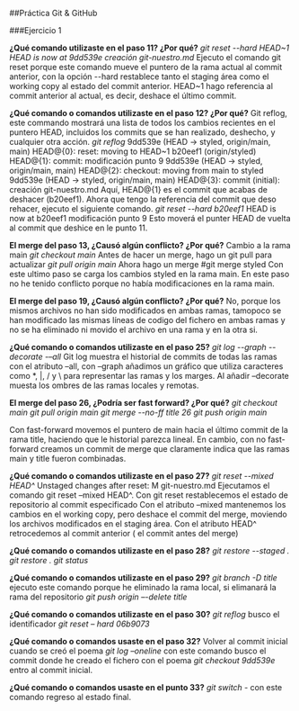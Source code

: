 ##Práctica Git & GitHub

###Ejercicio 1

**¿Qué comando utilizaste en el paso 11? ¿Por qué?**
_git reset --hard HEAD~1_
_HEAD is now at 9dd539e creación git-nuestro.md_
Ejecuto el comando git reset porque este comando mueve el puntero de la rama actual al commit anterior, con la opción --hard
restablece tanto el staging área como el working copy al estado del commit anterior. HEAD~1 hago referencia al commit
anterior al actual, es decir, deshace el último commit.

**¿Qué comando o comandos utilizaste en el paso 12? ¿Por qué?**
Git reflog, este commando mostrará una lista de todos los cambios recientes en el puntero HEAD, incluidos
los commits que se han realizado, deshecho, y cualquier otra acción.
_git reflog_
9dd539e (HEAD -> styled, origin/main, main) HEAD@{0}: reset: moving to HEAD~1
b20eef1 (origin/styled) HEAD@{1}: commit: modificación punto 9
9dd539e (HEAD -> styled, origin/main, main) HEAD@{2}: checkout: moving from main to styled
9dd539e (HEAD -> styled, origin/main, main) HEAD@{3}: commit (initial): creación git-nuestro.md
Aquí, HEAD@{1} es el commit que acabas de deshacer (b20eef1).
Ahora que tengo la referencia del commit que deso rehacer, ejecuto el siguiente comando.
_git reset --hard b20eef1_
HEAD is now at b20eef1 modificación punto 9
Esto moverá el punter HEAD de vuelta al commit que deshice en le punto 11.

**El merge del paso 13, ¿Causó algún conflicto? ¿Por qué?**
Cambio a la rama main
_git checkout main_
Antes de hacer un merge, hago un git pull para actualizar
_git pull origin main_
Ahora hago un merge
#git merge styled
Con este ultimo paso se carga los cambios styled en la rama main.
En este paso no he tenido conflicto porque no había modificaciones en la rama main.

**El merge del paso 19, ¿Causó algún conflicto? ¿Por qué?**
No, porque los mismos archivos no han sido modificados en ambas ramas, tamopoco se han modificado las mismas
líneas de codigo del fichero en ambas ramas y no se ha eliminado ni movido el archivo en una rama y en la otra si.

**¿Qué comando o comandos utilizaste en el paso 25?**
_git log --graph --decorate -–all_
Git log muestra el historial de commits de todas las ramas con el atributo –all,
con –graph añadimos un gráfico que utiliza caracteres como \*, |, / y \ para representar
las ramas y los marges. Al añadir –decorate muesta los ombres de las ramas locales y remotas.

**El merge del paso 26, ¿Podría ser fast forward? ¿Por qué?**
_git checkout main_
_git pull origin main_
_git merge --no-ff title 26_
_git push origin main_

Con fast-forward movemos el puntero de main hacia el último commit de la rama title, haciendo que le historial parezca lineal.
En cambio, con no fast-forward creamos un commit de merge que claramente indica que las ramas main y title fueron combinadas.

**¿Qué comando o comandos utilizaste en el paso 27?**
_git reset --mixed HEAD^_
Unstaged changes after reset:
M git-nuestro.md
Ejecutamos el comando git reset –mixed HEAD^.
Con git reset restablecemos el estado de repositorio al commit especificado
Con el atributo –mixed mantenemos los cambios en el working copy, pero deshace el commit del merge, moviendo los archivos modificados en el staging área.
Con el atributo HEAD^ retrocedemos al commit anterior ( el commit antes del merge)

**¿Qué comando o comandos utilizaste en el paso 28?**
_git restore --staged ._
_git restore ._
_git status_

**¿Qué comando o comandos utilizaste en el paso 29?**
_git branch -D title_ ejecuto este comando porque he eliminado la rama local, si elimanará la rama del repositorio _git push origin –-delete title_

**¿Qué comando o comandos utilizaste en el paso 30?**
_git reflog_ busco el identificador
_git reset – hard 06b9073_

**¿Qué comando o comandos usaste en el paso 32?**
Volver al commit inicial cuando se creó el poema
_git log –oneline_ con este comando busco el commit donde he creado el fichero con el poema
_git checkout 9dd539e_ entro al commit inicial.

**¿Qué comando o comandos usaste en el punto 33?**
_git switch -_ con este comando regreso al estado final.
